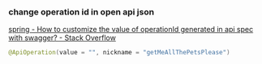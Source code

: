 ### change operation id in open api json


[spring - How to customize the value of operationId generated in api spec with swagger? - Stack Overflow](https://stackoverflow.com/questions/38821763/how-to-customize-the-value-of-operationid-generated-in-api-spec-with-swagger "spring - How to customize the value of operationId generated in api spec with swagger? - Stack Overflow")


 

```java
@ApiOperation(value = "", nickname = "getMeAllThePetsPlease")

```

